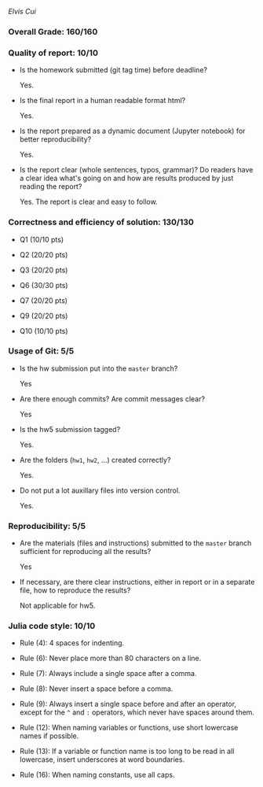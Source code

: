 *Elvis Cui*

### Overall Grade: 160/160

### Quality of report: 10/10

* Is the homework submitted (git tag time) before deadline?

	Yes. 
	
* Is the final report in a human readable format html?  

	Yes.
	
* Is the report prepared as a dynamic document (Jupyter notebook) for better reproducibility?

	Yes. 
	
* Is the report clear (whole sentences, typos, grammar)? Do readers have a clear idea what's going on and how are results produced by just reading the report?

	Yes. The report is clear and easy to follow.
 
### Correctness and efficiency of solution: 130/130 

* Q1 (10/10 pts)

* Q2 (20/20 pts)

* Q3 (20/20 pts)

* Q6 (30/30 pts)

* Q7 (20/20 pts)

* Q9 (20/20 pts)

* Q10 (10/10 pts)

### Usage of Git: 5/5

* Is the hw submission put into the `master` branch? 

    Yes

* Are there enough commits? Are commit messages clear? 

    Yes

* Is the hw5 submission tagged?

    Yes.

* Are the folders (`hw1`, `hw2`, ...) created correctly?

    Yes.	

* Do not put a lot auxillary files into version control.  

    Yes.
		

### Reproducibility: 5/5

* Are the materials (files and instructions) submitted to the `master` branch sufficient for reproducing all the results? 

    Yes

* If necessary, are there clear instructions, either in report or in a separate file, how to reproduce the results?  

    Not applicable for hw5.


### Julia code style: 10/10

* Rule (4): 4 spaces for indenting. 
    
* Rule (6): Never place more than 80 characters on a line.

* Rule (7): Always include a single space after a comma. 
 
* Rule (8):  Never insert a space before a comma.

* Rule (9): Always insert a single space before and after an operator, except for the `^` and `:` operators, which never have spaces around them.

* Rule (12): When naming variables or functions, use short lowercase names if possible.

* Rule (13): If a variable or function name is too long to be read in all lowercase, insert underscores at word boundaries.

* Rule (16): When naming constants, use all caps.
